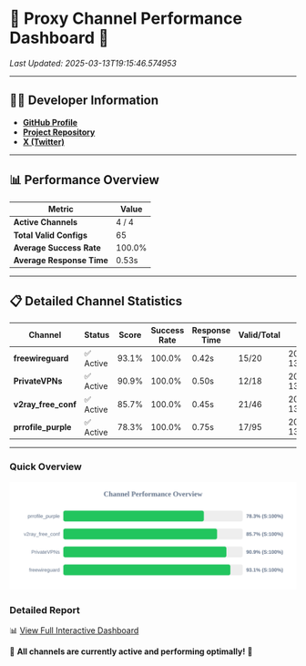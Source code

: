 # 🌟 Proxy Channel Performance Dashboard 🌟

_Last Updated: 2025-03-13T19:15:46.574953_

---

## 👩‍💻 Developer Information

- **[GitHub Profile](https://github.com/4n0nymou3)**  
- **[Project Repository](https://github.com/4n0nymou3/multi-proxy-config-fetcher)**  
- **[X (Twitter)](https://x.com/4n0nymou3)**  

---

## 📊 Performance Overview

| Metric                | Value       |
|-----------------------|-------------|
| **Active Channels**   | 4 / 4       |
| **Total Valid Configs** | 65          |
| **Average Success Rate** | 100.0%      |
| **Average Response Time** | 0.53s       |

---

## 📋 Detailed Channel Statistics

| Channel          | Status     | Score  | Success Rate | Response Time | Valid/Total | Last Success               |
|------------------|------------|--------|--------------|---------------|-------------|----------------------------|
| **freewireguard**  | ✅ Active  | 93.1%  | 100.0% | 0.42s         | 15/20       | 2025-03-13T19:15:46.573053 |
| **PrivateVPNs**  | ✅ Active  | 90.9%  | 100.0% | 0.50s         | 12/18       | 2025-03-13T19:15:46.124435 |
| **v2ray_free_conf**  | ✅ Active  | 85.7%  | 100.0% | 0.45s         | 21/46       | 2025-03-13T19:15:45.590387 |
| **prrofile_purple**  | ✅ Active  | 78.3%  | 100.0% | 0.75s         | 17/95       | 2025-03-13T19:15:45.074461 |

---

### Quick Overview
<div align="center">
  <a href="https://raw.githubusercontent.com/nullluser/NullRepo/refs/heads/main/assets/channel_stats_chart.svg">
    <img src="https://raw.githubusercontent.com/nullluser/NullRepo/refs/heads/main/assets/channel_stats_chart.svg" alt="Source Performance Statistics" width="800">
  </a>
</div>

### Detailed Report
📊 [View Full Interactive Dashboard](https://htmlpreview.github.io/?https://github.com/nullluser/NullRepo/blob/main/assets/performance_report.html)

🎉 **All channels are currently active and performing optimally!** 🎉
